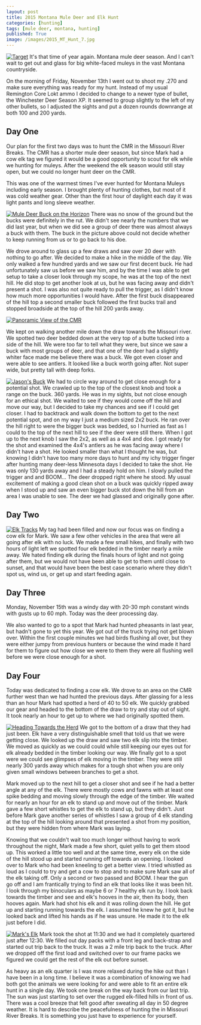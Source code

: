 ```yaml
---
layout: post
title: 2015 Montana Mule Deer and Elk Hunt
categories: [hunting]
tags: [mule deer, montana, hunting]
published: True
image: /images/2015_MT_Hunt_7.jpg
---
```


<style>.parallax-background {background: url("/images/2015_MT_Hunt_7.jpg");}</style>

<a href="/images/2015_MT_Hunt_16.jpg" data-lightbox="2015 Mule Deer Hunt" data-title="Target"><img class="floatright" src="/images/2015_MT_Hunt_16.jpg" alt="Target"></a>
It's that time of year again. Montana mule deer season. And I can't wait to get out and glass for big white-faced muleys in the vast Montana countryside.

On the morning of Friday, November 13th I went out to shoot my .270 and make sure everything was ready for my hunt. Instead of my usual Remington Core Lokt ammo I decided to change to a newer type of bullet, the Winchester Deer Season XP. It seemed to group slightly to the left of my other bullets, so I adjusted the sights and put a dozen rounds downrange at both 100 and 200 yards.

## Day One
Our plan for the first two days was to hunt the CMR in the Missouri River Breaks. The CMR has a shorter mule deer season, but since Mark had a cow elk tag we figured it would be a good opportunity to scout for elk while we hunting for muleys. After the weekend the elk season would still stay open, but we could no longer hunt deer on the CMR.

This was one of the warmest times I've ever hunted for Montana Muleys including early season. I brought plenty of hunting clothes, but most of it was cold weather gear. Other than the first hour of daylight each day it was light pants and long sleeve weather.

<a href="/images/2015_MT_Hunt_3.jpg" data-lightbox="2015 Mule Deer Hunt" data-title="Mule Deer Buck on the Horizon"><img class="centered" src="/images/2015_MT_Hunt_3.jpg" alt="Mule Deer Buck on the Horizon"></a>
There was no snow of the ground but the bucks were definitely in the rut. We didn't see nearly the numbers that we did last year, but when we did see a group of deer there was almost always a buck with them. The buck in the picture above could not decide whether to keep running from us or to go back to his doe.

We drove around to glass up a few draws and saw over 20 deer with nothing to go after. We decided to make a hike in the middle of the day. We only walked a few hundred yards and we saw our first decent buck. He had unfortunately saw us before we saw him, and by the time I was able to get setup to take a closer look through my scope, he was at the top of the next hill. He did stop to get another look at us, but he was facing away and didn't present a shot. I was also not quite ready to pull the trigger, as I didn't know how much more opportunities I would have. After the first buck disappeared of the hill top a second smaller buck followed the first bucks trail and stopped broadside at the top of the hill 200 yards away.

<a href="/images/2015_MT_Hunt_18.jpg" data-lightbox="2015 Mule Deer Hunt" data-title="Panoramic View of the CMR"><img class="centered" src="/images/2015_MT_Hunt_18.jpg" alt="Panoramic View of the CMR"></a>

We kept on walking another mile down the draw towards the Missouri river. We spotted two deer bedded down at the very top of a butte tucked into a side of the hill. We were too far to tell what they were, but since we saw a buck with most groups of deer, and that one of the deer had a slightly whiter face made me believe there was a buck. We got even closer and were able to see antlers. It looked like a buck worth going after. Not super wide, but pretty tall with deep forks.

<a href="/images/2015_MT_Hunt_19.jpeg" data-lightbox="2015 Mule Deer Hunt" data-title="Jason's Buck"><img class="floatright" src="/images/2015_MT_Hunt_19.jpeg" alt="Jason's Buck"></a>
We had to circle way around to get close enough for a potential shot. We crawled up to the top of the closest knob and took a range on the buck. 360 yards. He was in my sights, but not close enough for an ethical shot. We waited to see if they would come off the hill and move our way, but I decided to take my chances and see if I could get closer. I had to backtrack and walk down the bottom to get to the next potential spot, and on my way I just a medium sized 2x2 buck. He ran over the hill right to were the bigger buck was bedded, so I hurried as fast as I could to the top of the next hill to see if the deer were still there. When I got up to the next knob I saw the 2x2, as well as a 4x4 and doe. I got ready for the shot and examined the 4x4's antlers as he was facing away where I didn't have a shot. He looked smaller than what I thought he was, but knowing I didn't have too many more days to hunt and my ichy trigger finger after hunting many deer-less Minnesota days I decided to take the shot. He was only 130 yards away and I had a steady hold on him. I slowly pulled the trigger and and BOOM... The deer dropped right where he stood. My usual excitement of making a good clean shot on a buck was quickly ripped away when I stood up and saw an even bigger buck stot down the hill from an area I was unable to see. The deer we had glassed and originally gone after.

## Day Two

<a href="/images/2015_MT_Hunt_12.jpg" data-lightbox="2015 Mule Deer Hunt" data-title="Elk Tracks"><img class="floatleft" src="/images/2015_MT_Hunt_12.jpg" alt="Elk Tracks"></a>
My tag had been filled and now our focus was on finding a cow elk for Mark. We saw a few other vehicles in the area that were all going after elk with no luck. We made a few small hikes, and finally with two hours of light left we spotted four elk bedded in the timber nearly a mile away. We hated finding elk during the finals hours of light and not going after them, but we would not have been able to get to them until close to sunset, and that would have been the best case scenario where they didn't spot us, wind us, or get up and start feeding again.

## Day Three
Monday, November 15th was a windy day with 20-30 mph constant winds with gusts up to 60 mph. Today was the deer processing day.

We also wanted to go to a spot that Mark had hunted pheasants in last year, but hadn't gone to yet this year. We got out of the truck trying not get blown over. Within the first couple minutes we had birds flushing all over, but they were either jumpy from previous hunters or because the wind made it hard for them to figure out how close we were to them they were all flushing well before we were close enough for a shot.

## Day Four
Today was dedicated to finding a cow elk. We drove to an area on the CMR further west than we had hunted the previous days. After glassing for a less than an hour Mark had spotted a herd of 40 to 50 elk. We quickly grabbed our gear and headed to the bottom of the draw to try and stay out of sight. It took nearly an hour to get up to where we had originally spotted them.

<a href="/images/2015_MT_Hunt_13.jpg" data-lightbox="2015 Mule Deer Hunt" data-title="Heading Towards the Herd"><img class="floatright" src="/images/2015_MT_Hunt_13.jpg" alt="Heading Towards the Herd"></a>
We got to the bottom of a draw that they had just been. Elk have a very distinguishable smell that told us that we were getting close. We looked up the draw and saw two elk slip into the timber. We moved as quickly as we could could while still keeping our eyes out for elk already bedded in the timber looking our way. We finally got to a spot were we could see glimpses of elk moving in the timber. They were still nearly 300 yards away which makes for a tough shot when you are only given small windows between branches to get a shot.

Mark moved up to the next hill to get a closer shot and see if he had a better angle at any of the elk. There were mostly cows and fawns with at least one spike bedding and moving slowly through the edge of the timber. We waited for nearly an hour for an elk to stand up and move out of the timber. Mark gave a few short whistles to get the elk to stand up, but they didn't. Just before Mark gave another series of whistles I saw a group of 4 elk standing at the top of the hill looking around that presented a shot from my position, but they were hidden from where Mark was laying.

Knowing that we couldn't wait too much longer without having to work throughout the night, Mark made a few short, quiet yells to get them stood up. This worked a little too well and at the same time, every elk on the side of the hill stood up and started running off towards an opening. I looked over to Mark who had been kneeling to get a better view. I tried whistled as loud as I could to try and get a cow to stop and to make sure Mark saw all of the elk taking off. Only a second or two passed and BOOM. I hear the gun go off and I am frantically trying to find an elk that looks like it was been hit. I look through my binoculars as maybe 6 or 7 healthy elk run by. I look back towards the timber and see and elk's hooves in the air, then its body, then hooves again. Mark had shot his elk and it was rolling down the hill. He got up and starting running towards the elk. I assumed he knew he got it, but he looked back and lifted his hands as if he was unsure. He made it to the elk just before I did.

<a href="/images/2015_MT_Hunt_14.jpg" data-lightbox="2015 Mule Deer Hunt" data-title="Mark's Elk"><img class="centered" src="/images/2015_MT_Hunt_14.jpg" alt="Mark's Elk"></a>
Mark took the shot at 11:30 and we had it completely quartered just after 12:30. We filled out day packs with a front leg and back-strap and started out trip back to the truck. It was a 2 mile trip back to the truck. After we dropped off the first load and switched over to our frame packs we figured we could get the rest of the elk out before sunset.

As heavy as an elk quarter is I was more relaxed during the hike out than I have been in a long time. I believe it was a combination of knowing we had both got the animals we were looking for and were able to fit an entire elk hunt in a single day. We took one break on the way back from our last trip. The sun was just starting to set over the rugged elk-filled hills in front of us. There was a cool breeze that felt good after sweating all day in 50 degree weather. It is hard to describe the peacefulness of hunting the in Missouri River Breaks. It is something you just have to experience for yourself.